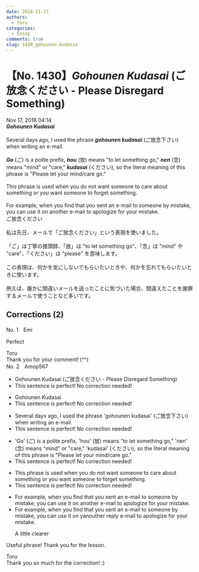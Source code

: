 ```yaml
---
date: 2018-11-17
authors:
  - toru
categories:
  - Essay
comments: true
slug: 1430_gohounen-kudasai
---
```


# 【No. 1430】<strong><em>Gohounen Kudasai</strong></em> (ご放念ください - Please Disregard Something)
<div class="date">Nov 17, 2018 04:14</div>
<div id="post"><div id="body_show_ori">
<strong><em>Gohounen Kudasai</strong></em><br/><br/>Several days ago, I used the phrase <strong><em>gohounen kudasai</em></strong> (ご放念下さい) when writing an e-mail.<br/><br/><strong><em>Go</em></strong> (ご) is a polite prefix, <strong><em>hou</em></strong> (放) means "to let something go," <strong><em>nen</em></strong> (念) means "mind" or "care," <strong><em>kudasai</em></strong> (ください), so the literal meaning of this phrase is "Please let your mind/care go."<br/><br/>This phrase is used when you do not want someone to care about something or you want someone to forget something.<br/><br/>For example, when you find that you sent an e-mail to someone by mistake, you can use it on another e-mail to apologize for your mistake.
</div></div>

<!-- more -->

<div id="post_ja"><div id="body_show_mo">
ご放念ください<br/><br/>私は先日、メールで「ご放念ください」という表現を使いました。<br/><br/>「ご」は丁寧の接頭辞、「放」は "to let something go"、「念」は "mind" や "care"、「ください」は "please" を意味します。<br/><br/>この表現は、何かを気にしないでもらいたいときや、何かを忘れてもらいたいときに使います。<br/><br/>例えば、誰かに間違いメールを送ったことに気づいた場合、間違えたことを謝罪するメールで使うことなど多いです。
</div></div>

## Corrections (2)
<div id="block"><div class="first_name"> No. 1　<span class="just_name">Emi</span></div><div id="block2">
<p class="comment_small">
 Perfect
</p>

</div><div class="name"><span class="just_name">Toru</span><br>
Thank you for your comment! (^^)
</div>
</div>
<div id="block"><div class="first_name"> No. 2　<span class="just_name">Amop567</span></div><div id="block2">
<ul class="correction_field">
<li class="incorrect">Gohounen Kudasai (ご放念ください - Please Disregard Something)</li>
<li class="corrected perfect">This sentence is perfect! No correction needed!</li>
</ul>
<ul class="correction_field">
<li class="incorrect">Gohounen Kudasai</li>
<li class="corrected perfect">This sentence is perfect! No correction needed!</li>
</ul>
<ul class="correction_field">
<li class="incorrect">Several days ago, I used the phrase 'gohounen kudasai' (ご放念下さい) when writing an e-mail.</li>
<li class="corrected perfect">This sentence is perfect! No correction needed!</li>
</ul>
<ul class="correction_field">
<li class="incorrect">'Go' (ご) is a polite prefix, 'hou' (放) means "to let something go," 'nen' (念) means "mind" or "care," 'kudasai' (ください), so the literal meaning of this phrase is "Please let your mind/care go."</li>
<li class="corrected perfect">This sentence is perfect! No correction needed!</li>
</ul>
<ul class="correction_field">
<li class="incorrect">This phrase is used when you do not want someone to care about something or you want someone to forget something.</li>
<li class="corrected perfect">This sentence is perfect! No correction needed!</li>
</ul>
<ul class="correction_field">
<li class="incorrect">For example, when you find that you sent an e-mail to someone by mistake, you can use it on another e-mail to apologize for your mistake.</li>
<li class="corrected correct">
For example, when you find that you sent an e-mail to someone by mistake, you can use i<span class="f_gray"><span class="sline">t o</span></span>n <span class="f_red">y</span><span class="f_gray"><span class="sline">an</span></span>o<span class="f_red">u</span><span class="f_gray"><span class="sline">the</span></span>r <span class="f_red">r</span>e<span class="f_red">ply e</span>-mail to apologize for your mistake.
<p class="correction_comment">A little clearer</p>
</li>
</ul>
<p class="comment_small">
 Useful phrase! Thank you for the lesson.
</p>

</div><div class="name"><span class="just_name">Toru</span><br>
Thank you so much for the correction! :)
</div>
</div>
